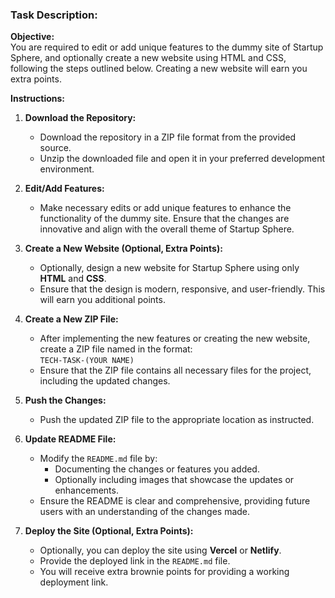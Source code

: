 ### Task Description:

**Objective:**  
You are required to edit or add unique features to the dummy site of Startup Sphere, and optionally create a new website using HTML and CSS, following the steps outlined below. Creating a new website will earn you extra points.

**Instructions:**

1. **Download the Repository:**
   - Download the repository in a ZIP file format from the provided source.
   - Unzip the downloaded file and open it in your preferred development environment.

2. **Edit/Add Features:**
   - Make necessary edits or add unique features to enhance the functionality of the dummy site. Ensure that the changes are innovative and align with the overall theme of Startup Sphere.

3. **Create a New Website (Optional, Extra Points):**
   - Optionally, design a new website for Startup Sphere using only **HTML** and **CSS**.
   - Ensure that the design is modern, responsive, and user-friendly. This will earn you additional points.

4. **Create a New ZIP File:**
   - After implementing the new features or creating the new website, create a ZIP file named in the format:  
     `TECH-TASK-(YOUR NAME)`
   - Ensure that the ZIP file contains all necessary files for the project, including the updated changes.

5. **Push the Changes:**
   - Push the updated ZIP file to the appropriate location as instructed.

6. **Update README File:**
   - Modify the `README.md` file by:
     - Documenting the changes or features you added.
     - Optionally including images that showcase the updates or enhancements.
   - Ensure the README is clear and comprehensive, providing future users with an understanding of the changes made.

7. **Deploy the Site (Optional, Extra Points):**
   - Optionally, you can deploy the site using **Vercel** or **Netlify**.
   - Provide the deployed link in the `README.md` file.
   - You will receive extra brownie points for providing a working deployment link.
